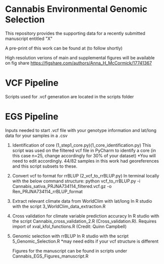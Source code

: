 # Cannabis Environmental Genomic Selection

This repository provides the supporting data for a recently submitted manuscript entitled "X"

A pre-print of this work can be found at (to follow shortly)

High resolution verions of main and supplemental figures will be available on fig share https://figshare.com/authors/Anna_H_McCormick/17741367

# VCF Pipeline
Scripts used for .vcf generation are located in the scripts folder

# EGS Pipeline 

Inputs needed to start
.vcf file with your genotype information and lat/long data for your samples in a .csv

1. Identification of core (1_step1_core.py)(1_core_identification.py)
   This script was used on the filtered vcf file in PyCharm to identify a core (in this case n=25, change accordingly for 30% of your dataset)
   *You will need to edit accordingly. 44/82 samples in this work had georeferences and this script subsets to these.
   
3. Convert vcf to format for rrBLUP (2_vcf_to_rrBLUP.py)
   In terminal locally with the below command structure:
   python vcf_to_rrBLUP.py -i Cannabis_sativa_PRJNA734114_filtered.vcf.gz -o Ren_PRJNA734114_rrBLUP_format

4. Extract relevant climate data from WorldClim with lat/long
   In R studio with the script 3_WorldClim_data_extraction.R

5. Cross validation for climate variable prediction accuracy
   In R studio with the script Cannabis_cross_validation_2.R (Cross_validation.R). Requires import of xval_kfol_functions.R (Credit: Quinn Campbell)
   
6. Genomic selection with rrBLUP
   In R studio with the script 5_Genomic_Selection.R
   *may need edits if your vcf structure is different 
 

   Figures for the manuscript can be found in scripts under Cannabis_EGS_Figures_manuscript.R 


